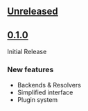 ## [Unreleased]

## [0.1.0]
Initial Release

### New features
- Backends & Resolvers
- Simplified interface
- Plugin system

[Unreleased]: https://github.com/matic-insurance/settings_reader-vault_resolver/compare/0.1.0...HEAD
[0.1.0]: https://github.com/matic-insurance/settings_reader-vault_resolver/commits/0.1.0

